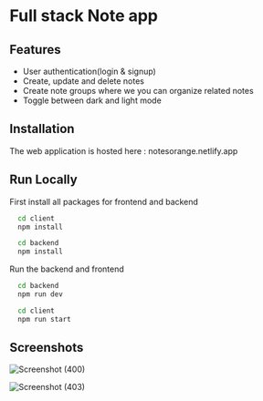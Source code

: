 
# Full stack Note app






## Features

- User authentication(login & signup)
- Create, update and delete notes
- Create note groups where we you can organize related notes
- Toggle between dark and light mode


## Installation

The web application is hosted here : notesorange.netlify.app


## Run Locally
First install all packages for frontend and backend

```bash
  cd client
  npm install

  cd backend
  npm install
```

Run the backend and frontend

```bash
  cd backend
  npm run dev

  cd client
  npm run start
```


## Screenshots

![Screenshot (400)](https://user-images.githubusercontent.com/73870072/177918942-50840c72-c9ed-4a02-9390-ac40592c076f.png)


![Screenshot (403)](https://user-images.githubusercontent.com/73870072/177919008-27345152-d059-4ef8-99e6-3f241c4acd7d.png)

